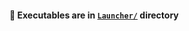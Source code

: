 #### 🚀 Executables are in [`Launcher/`](https://github.com/arschedev/AddGoogleTranslate/tree/main/Launcher/Launcher) directory